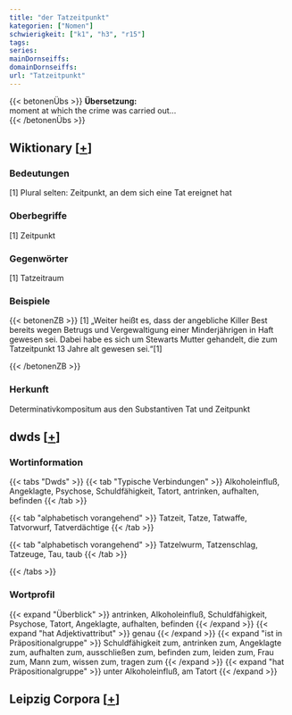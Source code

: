 ```yaml
---
title: "der Tatzeitpunkt"
kategorien: ["Nomen"]
schwierigkeit: ["k1", "h3", "r15"]
tags:
series:
mainDornseiffs:
domainDornseiffs:
url: "Tatzeitpunkt"
---
```


{{< betonenÜbs >}}
**Übersetzung:**  
moment  at which the crime was carried out...  
{{< /betonenÜbs >}}

## Wiktionary [[+](https://de.wiktionary.org/wiki/Tatzeitpunkt)]

### Bedeutungen
[1] Plural selten: Zeitpunkt, an dem sich eine Tat ereignet hat  

### Oberbegriffe
[1] Zeitpunkt  

### Gegenwörter
[1] Tatzeitraum  

### Beispiele
{{< betonenZB >}}
[1] „Weiter heißt es, dass der angebliche Killer Best bereits wegen Betrugs und Vergewaltigung einer Minderjährigen in Haft gewesen sei. Dabei habe es sich um Stewarts Mutter gehandelt, die zum Tatzeitpunkt 13 Jahre alt gewesen sei.“[1]  

{{< /betonenZB >}}
### Herkunft
Determinativkompositum aus den Substantiven Tat und Zeitpunkt  



## dwds [[+](https://www.dwds.de/wb/Tatzeitpunkt)]

### Wortinformation
{{< tabs "Dwds" >}}
{{< tab "Typische Verbindungen" >}}
Alkoholeinfluß, Angeklagte, Psychose, Schuldfähigkeit, Tatort, antrinken, aufhalten, befinden
{{< /tab >}}

{{< tab "alphabetisch vorangehend" >}}
Tatzeit, Tatze, Tatwaffe, Tatvorwurf, Tatverdächtige
{{< /tab >}}

{{< tab "alphabetisch vorangehend" >}}
Tatzelwurm, Tatzenschlag, Tatzeuge, Tau, taub
{{< /tab >}}

{{< /tabs >}}

### Wortprofil
{{< expand "Überblick" >}} antrinken, Alkoholeinfluß, Schuldfähigkeit, Psychose, Tatort, Angeklagte, aufhalten, befinden {{< /expand >}}
{{< expand "hat Adjektivattribut" >}} genau {{< /expand >}}
{{< expand "ist in Präpositionalgruppe" >}} Schuldfähigkeit zum, antrinken zum, Angeklagte zum, aufhalten zum, ausschließen zum, befinden zum, leiden zum, Frau zum, Mann zum, wissen zum, tragen zum {{< /expand >}}
{{< expand "hat Präpositionalgruppe" >}} unter Alkoholeinfluß, am Tatort {{< /expand >}}

## Leipzig Corpora [[+](https://corpora.uni-leipzig.de/en/res?word=Tatzeitpunkt&corpusId=deu_newscrawl-public_2018)]

